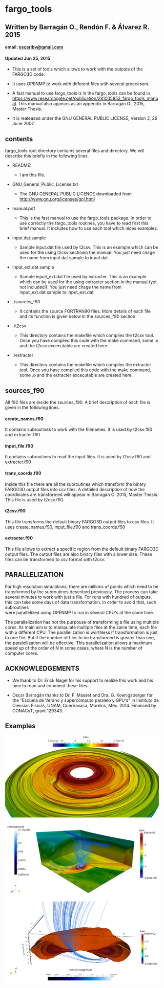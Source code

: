 # __fargo_tools__                         
## Written by Barragán O., Rendón F. & Álvarez R. 2015          
#### email: oscaribv@gmail.com			 
#### Updated Jun 25, 2015

* This is a set of tools which allows to work with the outputs of the
 FARGO3D code.
 
* It uses OPENMP to work with different files with several proccesors.

* A fast manual to use fargo_tools is in the fargo_tools can be found in https://www.researchgate.net/publication/281035853_fargo_tools_manual. 
 This manual also appears as an appendix in Barragán O., 2015, Master Thesis.
 
* It is realeased under the GNU GENERAL PUBLIC LICENSE, Version 3, 29 June 2007.

##  contents				

fargo_tools root directory contains several files and directory. We will
describe this briefly in the following lines.

* README:
    * I am this file.

* GNU_General_Public_License.txt
    * The GNU GENERAL PUBLIC LICENCE downloaded from http://www.gnu.org/licenses/gpl.html

* manual.pdf
    * This is the fast manual to use the fargo_tools package. In order to use correctly the
  fargo_tools routines, you have to read first this brief manual. It includes how to use
  each tool which nices examples.

* input.dat.sample
    * Sample input.dat file used by t2csv. This is an example which can be used for the using t2csv sectionin the manual. You just need chage the name from input.dat.sample to input.dat

* input_ext.dat.sample
    * Sample inputi_ext.dat file used by extracter. This is an example which can be used for the using extracter section in the manual (yet not included!). You just need chage the name from input_ext.dat.sample to input_ext.dat

* ./sources_f90
    * It contains the source FORTRAN90 files. More details of each file and its function
  is given below in the sources_f90 section.

* ./t2csv
    * This directory contains the makefile which compiles the t2csv tool. Once you have 
  compiled this code with the make command, some .o and the t2csv excecutable are 
  created here. 

* ./extracter
    * This directory contains the makefile which compiles the extracter tool. Once you have 
  compiled this code with the make command, some .o and the extracter excecutable are 
  created here. 


##		     	sources_f90				

All f90 files are inside the sources_f90. A brief description
of each file is given in the following lines.

#### create_names.f90
It contains subroutines to work with the filenames.
It is used by t2csv.f90 and extracter.f90

#### input_file.f90
It contains subroutines to read the input files.
It is used by t2csv.f90 and extracter.f90

#### trans_coords.f90
Inside this file there are all the subroutines which transform
the binary FARGO3D output files into csv files.
A detailed description of how the coordinates are transformed will
appear in Barragán O. 2015, Master Thesis.
This file is used by t2csv.f90

#### t2csv.f90
This file transforms the default binary FARGO3D output files to csv files.
It uses create_names.f90, input_file.f90 and trans_coords.f90

#### extracter.f90
This file allows to extract a specific region from the default binary FARGO3D
output files. The output files are also binary files with a lower size.
These files can be transformed to csv format with t2csv.


##		     	PARALLELIZATION				


For high resolution simulations, there are millions of points which need to be 
transformed by the subroutines described previously. The process can take several 
minutes to work with just a file. For runs with hundred of outputs, this can take
some days of data transformation. In order to avoid that, such subroutines  
were parallelized using OPENMP to run in several CPU's at the same time. 

The parallelization has not the purpouse of transforming a file using multiple cores.
Its main aim is to manipulate multiple files at the same time,
each file with a different CPU. The parallelization is worthless if transformation is 
just to one file. But if the number of files to be transformed is greater than one, 
the paralellization will be effective. This parallelization allows a maximum speed up of 
the order of N in some cases, where N is the number of computer cores.
	

##		     	ACKNOWLEDGEMENTS			


* We thank to Dr. Erick Nagel for his support to realize this work and his
time to  read and comment these files.

* Oscar Barragán thanks to Dr. F. Masset and Dra. G. Koenigsberger for the "Escuela de
Verano y supercómputo paralelo y GPU's" in Instituto de Ciencias Físicas, UNAM, Cuernavaca,
Morelos, Méx. 2014. Financed by CONACyT, grant 129343.

## Examples

![](images/csd.png?raw=true)
![](images/fluxes.png?raw=true)
![](images/nice3dview.png?raw=true)
